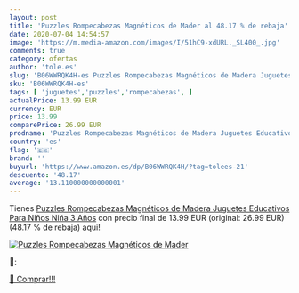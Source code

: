 ```yaml
---
layout: post
title: 'Puzzles Rompecabezas Magnéticos de Mader al 48.17 % de rebaja'
date: 2020-07-04 14:54:57
image: 'https://m.media-amazon.com/images/I/51hC9-xdURL._SL400_.jpg'
comments: true
category: ofertas
author: 'tole.es'
slug: 'B06WWRQK4H-es Puzzles Rompecabezas Magnéticos de Madera Juguetes...'
sku: 'B06WWRQK4H-es'
tags: [ 'juguetes','puzzles','rompecabezas', ]
actualPrice: 13.99 EUR
currency: EUR
price: 13.99
comparePrice: 26.99 EUR
prodname: 'Puzzles Rompecabezas Magnéticos de Madera Juguetes Educativos Para Niños Niña 3 Años'
country: 'es'
flag: '🇪🇸'
brand: ''
buyurl: 'https://www.amazon.es/dp/B06WWRQK4H/?tag=tolees-21'
descuento: '48.17'
average: '13.110000000000001'
---
```


Tienes [Puzzles Rompecabezas Magnéticos de Madera Juguetes Educativos Para Niños Niña 3 Años](https://www.amazon.es/dp/B06WWRQK4H/?tag=tolees-21) con precio final de  13.99 EUR (original: 26.99 EUR) (48.17 %  de rebaja) aqui!

[![Puzzles Rompecabezas Magnéticos de Mader](https://m.media-amazon.com/images/I/51hC9-xdURL._SL400_.jpg)](https://www.amazon.es/dp/B06WWRQK4H/?tag=tolees-21)

🔎:


[🛒 Comprar!!!](https://www.amazon.es/dp/B06WWRQK4H/?tag=tolees-21)
